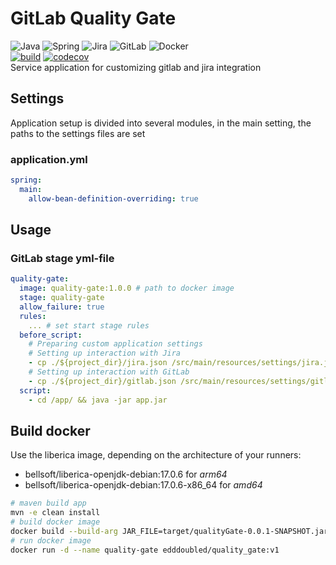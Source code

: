 # GitLab Quality Gate
![Java](https://img.shields.io/badge/java-%23ED8B00.svg?style=for-the-badge&logo=java&logoColor=white) 
![Spring](https://img.shields.io/badge/spring-%236DB33F.svg?style=for-the-badge&logo=spring&logoColor=white)
![Jira](https://img.shields.io/badge/jira-%230A0FFF.svg?style=for-the-badge&logo=jira&logoColor=white)
![GitLab](https://img.shields.io/badge/gitlab-%23181717.svg?style=for-the-badge&logo=gitlab&logoColor=white)
![Docker](https://img.shields.io/badge/docker-%230db7ed.svg?style=for-the-badge&logo=docker&logoColor=white)<br/> 
[![build](https://github.com/EddDoubleD/qualityGate/actions/workflows/build.yml/badge.svg?branch=master)](https://github.com/EddDoubleD/qualityGate/actions/workflows/build.yml) [![codecov](https://codecov.io/gh/EddDoubleD/qualityGate/branch/master/graph/badge.svg?token=TYXJX2Z7TH)](https://codecov.io/gh/EddDoubleD/qualityGate)<br/>
Service application for customizing gitlab and jira integration

## Settings
Application setup is divided into several modules, in the main setting, the paths to the settings files are set
### application.yml
```yaml
spring:
  main:
    allow-bean-definition-overriding: true
```

## Usage

### GitLab stage yml-file
```yml
quality-gate:
  image: quality-gate:1.0.0 # path to docker image
  stage: quality-gate
  allow_failure: true
  rules:
    ... # set start stage rules
  before_script:
    # Preparing custom application settings
    # Setting up interaction with Jira
    - cp ./${project_dir}/jira.json /src/main/resources/settings/jira.json
    # Setting up interaction with GitLab
    - cp ./${project_dir}/gitlab.json /src/main/resources/settings/gitlab.json
  script:
    - cd /app/ && java -jar app.jar
```

## Build docker
Use the liberica image, depending on the architecture of your runners:
* bellsoft/liberica-openjdk-debian:17.0.6  for *arm64*
* bellsoft/liberica-openjdk-debian:17.0.6-x86_64 for *amd64*

``` bash
# maven build app 
mvn -e clean install
# build docker image 
docker build --build-arg JAR_FILE=target/qualityGate-0.0.1-SNAPSHOT.jar -t edddoubled/quality_gate:v1 .
# run docker image
docker run -d --name quality-gate edddoubled/quality_gate:v1
```
